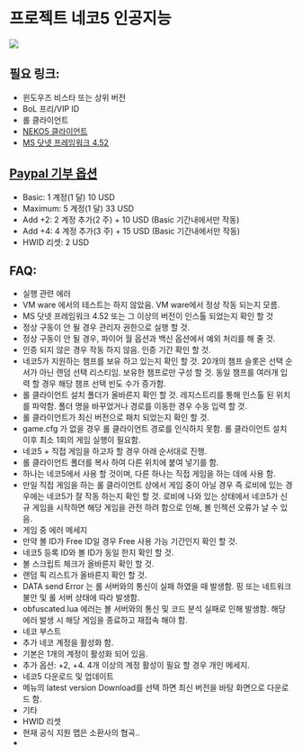 # 프로젝트 네코5 인공지능
<img src = "http://4.bp.blogspot.com/-t0e9VAfpSWw/U_SkDXVzX_I/AAAAAAAAAio/TNQok13x4tg/s1600/nEko_Banner.jpg">

## 필요 링크:
 * 윈도우즈 비스타 또는 상위 버전
 * BoL 프리/VIP ID
 * 롤 클라이언트
 * [NEKO5 클라이언트](https://github.com/livewa/NEKO5Client/raw/master/Installer/Neko5.rar) 
 * [MS 닷넷 프레임워크 4.52](http://www.microsoft.com/en-US/download/details.aspx?id=42643)

## [Paypal 기부 옵션](http://www.paypal.com/cgi-bin/webscr?cmd=_donations&business=livewa%40gmail.com&lc=KR&item_name=voluntary%20Donation&currency_code=USD&bn=PP-DonationsBF%3Abtn_donate_SM.gif%3ANonHosted) 
 * Basic: 1 계정(1 달) 10 USD
 * Maximum: 5 계정(1 달) 33 USD
 * Add +2: 2 계정 추가(2 주) + 10 USD (Basic 기간내에서만 작동)
 * Add +4: 4 계정 추가(3 주) + 15 USD (Basic 기간내에서만 작동)
 * HWID 리셋: 2 USD
 
## FAQ:

 * 실행 관련 에러
* VM ware 에서의 테스트는 하지 않았음. VM ware에서 정상 작동 되는지 모름.
* MS 닷넷 프레임워크 4.52 또는 그 이상의 버전이 인스톨 되었는지 확인 할 것
* 정상 구동이 안 될 경우 관리자 권한으로 실행 할 것.
* 정상 구동이 안 될 경우, 파이어 월 옵션과 백신 옵션에서 예외 처리를 해 줄 것.
* 인증 되지 않은 경우 작동 하지 않음. 인증 기간 확인 할 것.
* 네코5가 지원하는 챔프를 보유 하고 있는지 확인 할 것. 20개의 챔프 슬롯은 선택 순서가 아닌 랜덤 선택 리스티임. 보유한 챔프로만 구성 할 것. 동일 챔프를 여러개 입력 할 경우 해당 챔프 선택 빈도 수가 증가함.
* 롤 클라이언트 설치 폴더가 올바른지 확인 할 것. 레지스트리를 통해 인스톨 된 위치를 파악함. 폴더 명을 바꾸었거나 경로를 이동한 경우 수동 입력 할 것.
* 롤 클라이언트가 최신 버전으로 패치 되었는지 확인 할 것.
* game.cfg 가 없을 경우 롤 클라이언트 경로를 인식하지 못함. 롤 클라이언트 설치 이후 최소 1회의 게임 실행이 필요함.
 * 네코5 + 직접 게임을 하고자 할 경우 아래 순서대로 진행.
* 롤 클라이언트 폴더를 복사 하여 다른 위치에 붙여 넣기를 함.
* 하나는 네코5에서 사용 할 것이며, 다른 하나는 직접 게임을 하는 데에 사용 함.
* 만일 직접 게임을 하는 롤 클라이언트 상에서 게임 중이 아닐 경우 즉 로비에 있는 경우에는 네코5가 잘 작동 하는지 확인 할 것. 로비에 나와 있는 상태에서 네코5가 신규 게임을 시작하면 해당 게임을 관전 하려 함으로 인해, 볼 인젝션 오류가 날 수 있음.
 * 게임 중 에러 메세지
* 만약 볼 ID가 Free ID일 경우 Free 사용 가능 기간인지 확인 할 것.
* 네코5 등록 ID와 볼 ID가 동일 한지 확인 할 것.
* 볼 스크립트 체크가 올바른지 확인 할 것.
* 랜덤 픽 리스트가 올바른지 확인 할 것.
* DATA send Error 는 롤 서버와의 통신이 실패 하였을 때 발생함. 핑 또는 네트워크 불안 및 롤 서버 상태에 따라 발생함.
* obfuscated.lua 에러는 볼 서버와의 통신 및 코드 분석 실패로 인해 발생함. 해당 에러 발생 시 해당 게임을 종료하고 재접속 해야 함.
 * 네코 부스트
* 추가 네코 계정을 활성화 함.
* 기본은 1개의 계정이 활성화 되어 있음.
* 추가 옵션: +2, +4. 4개 이상의 계정 활성이 필요 할 경우 개인 메세지.
 * 네코5 다운로드 및 업데이트
* 메뉴의 latest version Download를 선택 하면 최신 버전을 바탕 화면으로 다운로드 함.
 * 기타
* HWID 리셋
* 현재 공식 지원 맵은 소환사의 협곡..
* 
